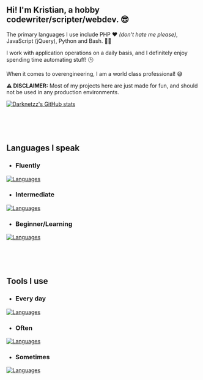## Hi! I'm Kristian, a hobby codewriter/scripter/webdev. 😎

The primary languages I use include PHP ❤️ <i>(don't hate me please)</i>, JavaScript (jQuery), Python and Bash. 🧑‍💻

I work with application operations on a daily basis, and I definitely enjoy spending time automating stuff! 🕒

When it comes to overengineering, I am a world class professional! 😅

**⚠️ DISCLAIMER:** Most of my projects here are just made for fun, and should not be used in any production environments.

[![Darknetzz's GitHub stats](https://github-readme-stats.vercel.app/api?username=Darknetzz&show_icons=true&theme=cobalt)](https://github.com/Darknetzz/github-readme-stats)
<!--
- 🔭 I’m currently working on all kinds of different projects, specifically tools than can simplify my PHP development.
- 🌱 I’m currently learning Laravel, Arduino (and MicroPython, ESP32 microchip stuff). Although I know very little at this point I find it interesting and rewarding to work with.
- 👯 I’m looking to collaborate on anything I can help with!
- 🤔 I’m looking for help with improving my codebase, and fixing bugs etc.
- 💬 Ask me about anything!
- 📫 How to reach me: Send me an e-mail at github@roste.org
-->

<!--
  
  [![Darknetzz's GitHub stats](https://github-readme-stats.vercel.app/api?username=Darknetzz&include_all_commits=true&theme=cobalt)](https://github.com/Darknetzz/github-readme-stats)

-->

<br>
<br>
<br>


## Languages I speak
* ### Fluently
[![Languages](https://skillicons.dev/icons?i=mysql,php,js,jquery,html,css,bash,py)](https://skillicons.dev)

* ### Intermediate
[![Languages](https://skillicons.dev/icons?i=postgres,powershell,r,ts,regex)](https://skillicons.dev)

* ### Beginner/Learning
[![Languages](https://skillicons.dev/icons?i=laravel,lua,dart,c,flutter,rust,nextjs,arduino,sqlite)](https://skillicons.dev)


<br>
<br>
<br>


## Tools I use
* ### Every day
[![Languages](https://skillicons.dev/icons?i=docker,ansible,bootstrap,windows,linux,ubuntu,debian,git,github,gitlab,vim,vscode)](https://skillicons.dev)

* ### Often
[![Languages](https://skillicons.dev/icons?i=nginx,md,stackoverflow)](https://skillicons.dev)

* ### Sometimes
[![Languages](https://skillicons.dev/icons?i=obsidian,raspberrypi,azure,django,flask,gcp,kali,bsd,mongodb,postman,symfony,azure,lua)](https://skillicons.dev)

<!--
**Darknetzz/Darknetzz** is a ✨ _special_ ✨ repository because its `README.md` (this file) appears on your GitHub profile.

Here are some ideas to get you started:

- 🔭 I’m currently working on ...
- 🌱 I’m currently learning ...
- 👯 I’m looking to collaborate on ...
- 🤔 I’m looking for help with ...
- 💬 Ask me about ...
- 📫 How to reach me: ...
- 😄 Pronouns: ...
- ⚡ Fun fact: ...
-->
